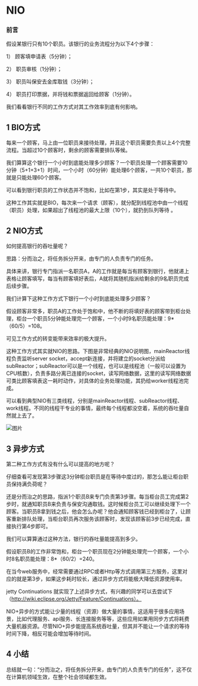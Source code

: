 # NIO

### **前言**

假设某银行只有10个职员。该银行的业务流程分为以下4个步骤：

1） 顾客填申请表（5分钟）；

2） 职员审核（1分钟）；

3） 职员叫保安去金库取钱（3分钟）；

4） 职员打印票据，并将钱和票据返回给顾客（1分钟）。

我们看看银行不同的工作方式对其工作效率到底有何影响。

## **1 BIO方式**

每来一个顾客，马上由一位职员来接待处理，并且这个职员需要负责以上4个完整流程。当超过10个顾客时，剩余的顾客需要排队等候。

我们算算这个银行一个小时到底能处理多少顾客？一个职员处理一个顾客需要10分钟（5+1+3+1）时间，一个小时（60分钟）能处理6个顾客，一共10个职员，那就是只能处理60个顾客。

可以看到银行职员的工作状态并不饱和，比如在第1步，其实是处于等待中。

这种工作其实就是BIO，每次来一个请求（顾客），就分配到线程池中由一个线程（职员）处理，如果超出了线程池的最大上限（10个），就扔到队列等待 。

## **2 NIO方式**

如何提高银行的吞吐量呢？

思路：分而治之，将任务拆分开来，由专门的人负责专门的任务。

具体来讲，银行专门指派一名职员A，A的工作就是每当有顾客到银行，他就递上表格让顾客填写，每当有顾客填好表后，A就将其随机指派给剩余的9名职员完成后续步骤。

我们计算下这种工作方式下银行一个小时到底能处理多少顾客？

假设顾客非常多，职员A的工作处于饱和中，他不断的将填好表的顾客带到柜台处理，柜台一个职员5分钟能处理完一个顾客，一个小时9名职员能处理：9*（60/5）=108。

可见工作方式的转变能带来效率的极大提升。

这种工作方式其实就NIO的思路。下图是非常经典的NIO说明图，mainReactor线程负责监听server socket，accept新连接，并将建立的socket分派给subReactor；subReactor可以是一个线程，也可以是线程池（一般可以设置为CPU核数），负责多路分离已连接的socket，读写网络数据，这里的读写网络数据可类比顾客填表这一耗时动作，对具体的业务处理功能，其扔给worker线程池完成。

可以看到典型NIO有三类线程，分别是mainReactor线程、subReactor线程、work线程。不同的线程干专业的事情，最终每个线程都没空着，系统的吞吐量自然就上去了。

![图片](https://mmbiz.qpic.cn/mmbiz_png/CvQa8Yf8vq1pDfP2ye6KM9I16icSicF2hSxlaxuI4yRiabMADsANbCjhHFzOEZF4tyKlj5I2OueJb3TLsU4n6y6Mg/640?wx_fmt=png&tp=webp&wxfrom=5&wx_lazy=1&wx_co=1)

## **3 异步方式**

第二种工作方式有没有什么可以提高的地方呢？

仔细查看可发现第3步骤这3分钟柜台职员是在等待中度过的，那怎么能让柜台职员保持满负荷呢？

还是分而治之的思路，指派1个职员B来专门负责第3步骤。每当柜台员工完成第2步时，就通知职员B来负责与保安沟通取钱。这时候柜台员工可以继续处理下一个顾客。当职员B拿到钱之后，他会怎么办呢？他会通知顾客钱已经到柜台了，让顾客重新排队处理，当柜台职员再次服务该顾客时，发现该顾客前3步已经完成，直接执行第4步即可。

我们可以算算通过这种方法，银行的吞吐量能提高到多少。

假设职员B的工作非常饱和，柜台一个职员现在2分钟能处理完一个顾客，一个小时8名职员能处理：8*（60/2）=240。

在当今web服务中，经常需要通过RPC或者Http等方式调用第三方服务，这里对应的就是第3步，如果这步耗时较长，通过异步方式将能极大降低资源使用率。

jetty Continuations 就实现了上述异步方式，有兴趣的同学可以去尝试下（http://wiki.eclipse.org/Jetty/Feature/Continuations）。

NIO+异步的方式能让少量的线程（资源）做大量的事情，这适用于很多应用场景，比如代理服务、api服务、长连接服务等等，这些应用如果用同步方式将耗费大量机器资源。尽管NIO+异步能提高系统吞吐量，但其并不能让一个请求的等待时间下降，相反可能会增加等待时间。

## **4 小结**

总结就一句：“分而治之，将任务拆分开来，由专门的人负责专门的任务”，这不仅在计算机领域生效，在整个社会领域都生效。